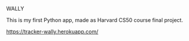 WALLY

This is my first Python app, made as Harvard CS50 course final project.

https://tracker-wally.herokuapp.com/
